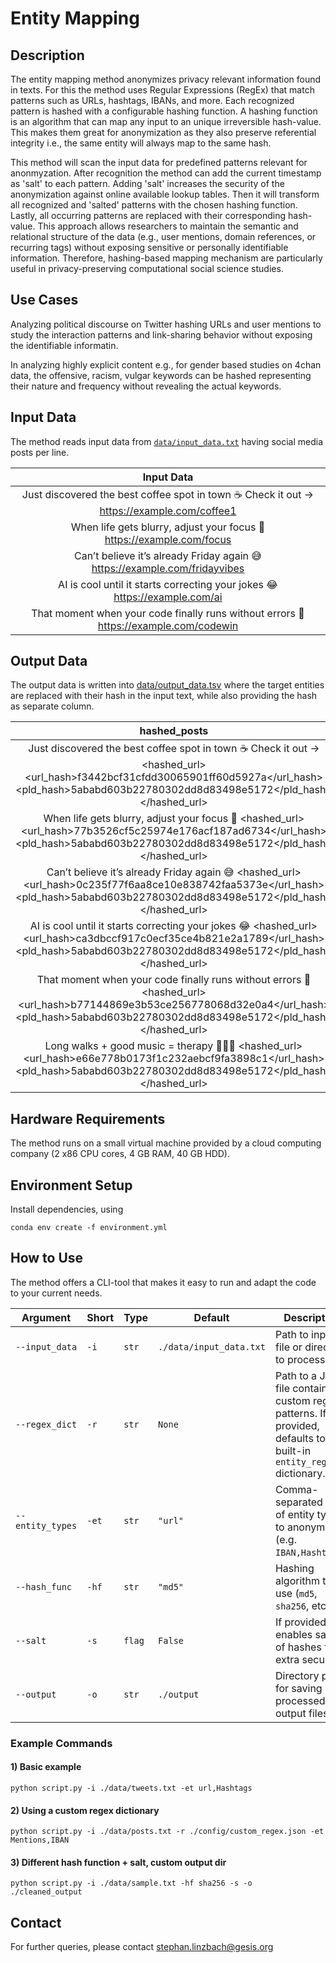 # Entity Mapping

## Description
The entity mapping method anonymizes privacy relevant information found in texts.
For this the method uses Regular Expressions (RegEx) that match patterns such as URLs, hashtags, IBANs, and more. 
Each recognized pattern is hashed with a configurable hashing function.
A hashing function is an algorithm that can map any input to an unique irreversible hash-value.
This makes them great for anonymization as they also preserve referential integrity i.e., the same entity will always map to the same hash. 

This method will scan the input data for predefined patterns relevant for anonmyzation.
After recognition the method can add the current timestamp as 'salt' to each pattern.
Adding 'salt' increases the security of the anonymization against online available lookup tables.
Then it will transform all recognized and 'salted' patterns with the chosen hashing function.
Lastly, all occurring patterns are replaced with their corresponding hash-value.
This approach allows researchers to maintain the semantic and relational structure of the data (e.g., user mentions, domain references, or recurring tags) without exposing sensitive or personally identifiable information. 
Therefore, hashing-based mapping mechanism are particularly useful in privacy-preserving computational social science studies.

## Use Cases

Analyzing political discourse on Twitter hashing URLs and user mentions to study the interaction patterns and link-sharing behavior without exposing the identifiable informatin.

In analyzing highly explicit content e.g., for gender based studies on 4chan data, the offensive, racism, vulgar keywords can be hashed representing their nature and frequency without revealing the actual keywords. 

## Input Data

The method reads input data from [`data/input_data.txt`](data/input_data.txt) having social media posts per line.

| Input Data |
|:----------:|
| Just discovered the best coffee spot in town ☕ Check it out → https://example.com/coffee1 |
| When life gets blurry, adjust your focus 📸 https://example.com/focus |
| Can’t believe it’s already Friday again 😅 https://example.com/fridayvibes |
| AI is cool until it starts correcting your jokes 😂 https://example.com/ai |
| That moment when your code finally runs without errors 🎉 https://example.com/codewin |

## Output Data

The output data is written into [data/output_data.tsv](data/output_data.tsv) where the target entities are replaced with their hash in the input text, while also providing the hash as separate column.

| hashed_posts	| hashed_entities |
|:-------------:|:---------------:|
| Just discovered the best coffee spot in town ☕ Check it out → <hashed_url><url_hash>f3442bcf31cfdd30065901ff60d5927a</url_hash><pld_hash>5ababd603b22780302dd8d83498e5172</pld_hash></hashed_url>	| url:f3442bcf31cfdd30065901ff60d5927a domain:5ababd603b22780302dd8d83498e5172 |
|	When life gets blurry, adjust your focus 📸 <hashed_url><url_hash>77b3526cf5c25974e176acf187ad6734</url_hash><pld_hash>5ababd603b22780302dd8d83498e5172</pld_hash></hashed_url>	| url:77b3526cf5c25974e176acf187ad6734 domain:5ababd603b22780302dd8d83498e5172 |
|	Can’t believe it’s already Friday again 😅 <hashed_url><url_hash>0c235f77f6aa8ce10e838742faa5373e</url_hash><pld_hash>5ababd603b22780302dd8d83498e5172</pld_hash></hashed_url>	| url:0c235f77f6aa8ce10e838742faa5373e domain:5ababd603b22780302dd8d83498e5172 |
|	AI is cool until it starts correcting your jokes 😂 <hashed_url><url_hash>ca3dbccf917c0ecf35ce4b821e2a1789</url_hash><pld_hash>5ababd603b22780302dd8d83498e5172</pld_hash></hashed_url>	| url:ca3dbccf917c0ecf35ce4b821e2a1789 domain:5ababd603b22780302dd8d83498e5172 |
|	That moment when your code finally runs without errors 🎉 <hashed_url><url_hash>b77144869e3b53ce256778068d32e0a4</url_hash><pld_hash>5ababd603b22780302dd8d83498e5172</pld_hash></hashed_url>	| url:b77144869e3b53ce256778068d32e0a4 domain:5ababd603b22780302dd8d83498e5172 |
|	Long walks + good music = therapy 🚶‍♂️🎶 <hashed_url><url_hash>e66e778b0173f1c232aebcf9fa3898c1</url_hash><pld_hash>5ababd603b22780302dd8d83498e5172</pld_hash></hashed_url>	| url:e66e778b0173f1c232aebcf9fa3898c1 domain:5ababd603b22780302dd8d83498e5172 |

## Hardware Requirements

The method runs on a small virtual machine provided by a cloud computing company (2 x86 CPU cores, 4 GB RAM, 40 GB HDD).

## Environment Setup

Install dependencies, using

`conda env create -f environment.yml`

## How to Use

The method offers a CLI-tool that makes it easy to run and adapt the code to your current needs.


| Argument           | Short | Type   | Default                 | Description                                                                                                            |
| ------------------ | ----- | ------ | ----------------------- | ---------------------------------------------------------------------------------------------------------------------- |
| `--input_data`     | `-i`  | `str`  | `./data/input_data.txt` | Path to input file or directory to process.                                                                            |
| `--regex_dict`     | `-r`  | `str`  | `None`                  | Path to a JSON file containing custom regex patterns. If not provided, defaults to built-in `entity_regex` dictionary. |
| `--entity_types`   | `-et` | `str`  | `"url"`                 | Comma-separated list of entity types to anonymize (e.g. `IBAN,Hashtags`).                                          |
| `--hash_func`      | `-hf` | `str`  | `"md5"`                 | Hashing algorithm to use (`md5`, `sha256`, etc.).                                                                      |
| `--salt`           | `-s`  | `flag` | `False`                 | If provided, enables salting of hashes for extra security.                                                             |
| `--output`         | `-o`  | `str`  | `./output`              | Directory path for saving processed output files.                                                                      |

### Example Commands

#### 1) Basic example
```
python script.py -i ./data/tweets.txt -et url,Hashtags
```

#### 2) Using a custom regex dictionary
```
python script.py -i ./data/posts.txt -r ./config/custom_regex.json -et Mentions,IBAN
```

#### 3) Different hash function + salt, custom output dir
```
python script.py -i ./data/sample.txt -hf sha256 -s -o ./cleaned_output
```

## Contact

For further queries, please contact <stephan.linzbach@gesis.org>
